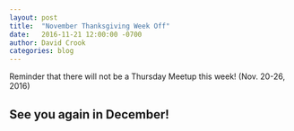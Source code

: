 ```yaml
---
layout: post
title:  "November Thanksgiving Week Off"
date:   2016-11-21 12:00:00 -0700
author: David Crook
categories: blog
---
```


Reminder that there will not be a Thursday Meetup this week! (Nov. 20-26, 2016)

## See you again in December!

